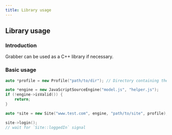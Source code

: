 ```yaml
---
title: Library usage
---
```



## Library usage

### Introduction
Grabber can be used as a C++ library if necessary.

### Basic usage
```cpp
auto *profile = new Profile("path/to/dir"); // Directory containing the program's "settings.ini" file

auto *engine = new JavaScriptSourceEngine("model.js", "helper.js");
if (!engine->isValid()) {
    return;
}

auto *site = new Site("www.test.com", engine, "path/to/site", profile); // Directory containing the site's "settings.ini" file

site->login();
// wait for `Site::loggedIn` signal
```